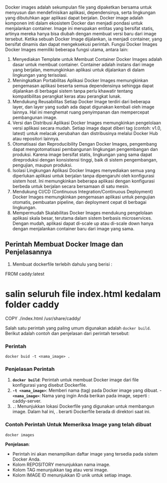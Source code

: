 Docker images adalah sekumpulan file yang dipaketkan bersama untuk menyusun dan mendefinisikan aplikasi, dependensinya, serta lingkungan yang dibutuhkan agar aplikasi dapat berjalan. Docker image adalah komponen inti dalam ekosistem Docker dan menjadi pondasi untuk menjalankan container. Image ini merupakan entitas yang bersifat statis, artinya mereka hanya bisa diubah dengan membuat versi baru dari image tersebut. Ketika sebuah Docker Image dijalankan, ia menjadi container, yang bersifat dinamis dan dapat mengeksekusi perintah.
Fungsi Docker Images
Docker Images memiliki beberapa fungsi utama, antara lain:
1. Menyediakan Template untuk Membuat Container
Docker Images adalah dasar untuk membuat container. Container adalah instans dari image yang berjalan, memungkinkan aplikasi untuk dijalankan di dalam lingkungan yang terisolasi.
2. Meningkatkan Portabilitas Aplikasi
Docker Images memungkinkan pengemasan aplikasi beserta semua dependensinya sehingga dapat dijalankan di berbagai sistem tanpa perlu khawatir tentang kompatibilitas perangkat keras atau perangkat lunak.
3. Mendukung Reusabilitas
Setiap Docker Image terdiri dari beberapa layer, dan layer yang sudah ada dapat digunakan kembali oleh image lainnya. Hal ini menghemat ruang penyimpanan dan mempercepat pembangunan image.
4. Versi dan Distribusi Aplikasi
Docker Images memungkinkan pengelolaan versi aplikasi secara mudah. Setiap image dapat diberi tag (contoh: v1.0, latest) untuk melacak perubahan dan distribusinya melalui Docker Hub atau repositori lainnya.
5. Otomatisasi dan Reproducibility
Dengan Docker Images, pengembang dapat mengotomatisasi pembangunan lingkungan pengembangan dan produksi. Karena image bersifat statis, lingkungan yang sama dapat direproduksi dengan konsistensi tinggi, baik di sistem pengembangan, pengujian, maupun produksi.
6. Isolasi Lingkungan Aplikasi
Docker Images menyediakan semua yang diperlukan aplikasi untuk berjalan tanpa dipengaruhi oleh konfigurasi sistem host. Ini memungkinkan beberapa aplikasi dengan konfigurasi berbeda untuk berjalan secara bersamaan di satu mesin.
7. Mendukung CI/CD (Continuous Integration/Continuous Deployment)
Docker Images memungkinkan pengemasan aplikasi untuk pengujian otomatis, pembuatan pipeline, dan deployment cepat di berbagai lingkungan.
8. Mempermudah Skalabilitas
Docker Images mendukung pengelolaan aplikasi skala besar, terutama dalam sistem berbasis microservices. Dengan mudah, aplikasi dapat di-scale up atau di-scale down hanya dengan menjalankan container baru dari image yang sama.

## Perintah Membuat Docker Image dan Penjelasannya
1. Membuat dockerfile terlebih dahulu yang berisi :

FROM caddy:latest

# salin seluruh file index.html kedalam folder caddy
COPY ./index.html /usr/share/caddy/

Salah satu perintah yang paling umum digunakan adalah `docker build`. Berikut adalah contoh dan penjelasan dari perintah tersebut:

### Perintah 
```
docker buid -t <nama_image> .
```

### Penjelasan Perintah
1. **`docker build`**: Perintah untuk membuat Docker image dari file konfigurasi yang disebut Dockerfile.
2. **`-t <nama_image>`**: Memberi nama (tag) pada Docker image yang dibuat.
    -**`<nama_image>`**: Nama yang ingin Anda berikan pada image, seperti : caddy-server.
3. **`.`**: Menunjukkan lokasi Dockerfile yang digunakan untuk membangun image. Dalam hal ini, . berarti Dockerfile berada di direktori saat ini.

### Contoh Perintah Untuk Memeriksa Image yang telah dibuat
```
docker images
```
**Penjelasan**:
- Perintah ini akan menampilkan daftar image yang tersedia pada sistem Docker Anda.
- Kolom REPOSITORY menunjukkan nama image.
- Kolom TAG menunjukkan tag atau versi image.
- Kolom IMAGE ID menunjukkan ID unik untuk setiap image.
